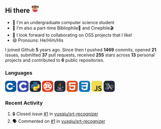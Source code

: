 ## Hi there <picture><img src="./assets/cowboy.png" alt="Cowboy Hat Face" width="25" height="25" /></picture>

- 📖 I'm an undergraduate computer science student
- 🔭 I'm also a part-time Bibliophile📕 and Cinephile🎬
- 👯 I look forward to collaborating on OSS projects that I like!
- 😄 Pronouns: He/Him/His

I joined Github **5** years ago. Since then I pushed **1469** commits, opened **21** issues, submitted **37** pull requests, received **255** stars across **13** personal projects and contributed to **6** public repositories.

### Languages

<p float="left">
<picture><img src="./assets/cpp.svg" alt="cpp" width="36" /></picture>
<picture><img src="./assets/c.svg" alt="c" width="36" /></picture>
<picture><img src="./assets/py.svg" alt="python" width="36" /></picture>
<picture><img src="./assets/rust.svg" alt="rust" width="36" /></picture>
<picture><img src="./assets/java.svg" alt="java" width="36" /></picture>
<picture><img src="./assets/html.svg" alt="html" width="36" /></picture>
<picture><img src="./assets/css.svg" alt="css" width="36" /></picture>
<picture><img src="./assets/js.svg" alt="js" width="36" /></picture>
<picture><img src="./assets/haskell.svg" alt="haskell" width="36" /></picture>
</p>

### Recent Activity

<!--START_SECTION:activity-->
1. 🔒 Closed issue [#1](https://github.com/yuxqiu/srt-recognizer/issues/1) in [yuxqiu/srt-recognizer](https://github.com/yuxqiu/srt-recognizer)
2. 🗣 Commented on [#1](https://github.com/yuxqiu/srt-recognizer/issues/1#issuecomment-2030524770) in [yuxqiu/srt-recognizer](https://github.com/yuxqiu/srt-recognizer)
<!--END_SECTION:activity-->
